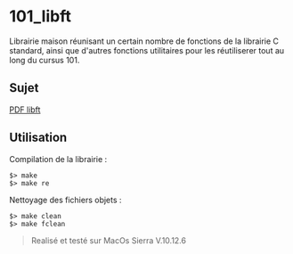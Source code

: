 # 101_libft

Librairie maison réunisant un certain nombre de fonctions de la librairie C standard, ainsi que d'autres fonctions utilitaires pour les réutiliserer tout au long du cursus 101.

## Sujet

[PDF libft](https://github.com/Rorothejedi/101_libft/blob/master/libft.fr.pdf) 

## Utilisation

Compilation de la librairie :

```
$> make
$> make re
```

Nettoyage des fichiers objets :

```
$> make clean
$> make fclean
```

> Realisé et testé sur MacOs Sierra V.10.12.6
